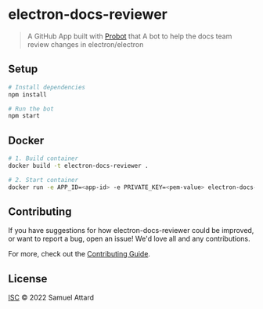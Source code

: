 # electron-docs-reviewer

> A GitHub App built with [Probot](https://github.com/probot/probot) that A bot to help the docs team review changes in electron/electron

## Setup

```sh
# Install dependencies
npm install

# Run the bot
npm start
```

## Docker

```sh
# 1. Build container
docker build -t electron-docs-reviewer .

# 2. Start container
docker run -e APP_ID=<app-id> -e PRIVATE_KEY=<pem-value> electron-docs-reviewer
```

## Contributing

If you have suggestions for how electron-docs-reviewer could be improved, or want to report a bug, open an issue! We'd love all and any contributions.

For more, check out the [Contributing Guide](CONTRIBUTING.md).

## License

[ISC](LICENSE) © 2022 Samuel Attard
